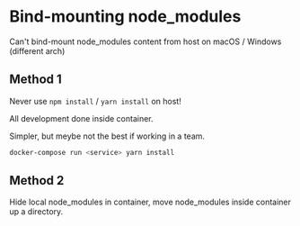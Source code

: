 # Bind-mounting node_modules

Can't bind-mount node_modules content from host on macOS / Windows (different arch)

## Method 1

Never use `npm install` / `yarn install` on host!

All development done inside container.

Simpler, but meybe not the best if working in a team.

```sh
docker-compose run <service> yarn install
```

## Method 2

Hide local node_modules in container, move node_modules inside container up a directory.